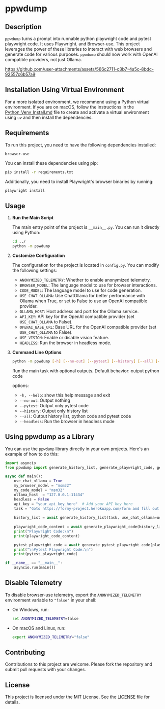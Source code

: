 # ppwdump

## Description

`ppwdump` turns a prompt into runnable python playwright code and pytest playwright code. It uses Playwright, and Browser-use. This project leverages the power of these libraries to interact with web browsers and generate code for various purposes. `ppwdump` should now work with OpenAI compatible providers, not just Ollama.

https://github.com/user-attachments/assets/566c2711-c3b7-4a5c-8bdc-92557c6b57a9

## Installation Using Virtual Environment

For a more isolated environment, we recommend using a Python virtual environment. If you are on macOS, follow the instructions in the [Python_Venv_Install.md](Python_Venv_Install.md) file to create and activate a virtual environment using `uv` and then install the dependencies.

## Requirements

To run this project, you need to have the following dependencies installed:

```plaintext
browser-use
```

You can install these dependencies using pip:

```bash
pip install -r requirements.txt
```

Additionally, you need to install Playwright's browser binaries by running:

```bash
playwright install
```

## Usage

1. **Run the Main Script**

   The main entry point of the project is `__main__.py`. You can run it directly using Python:

   ```bash
   cd ../
   python -m ppwdump
   ```

2. **Customize Configuration**

   The configuration for the project is located in `config.py`. You can modify the following settings:

   - `ANONYMIZED_TELEMETRY`: Whether to enable anonymized telemetry.
   - `BROWSER_MODEL`: The language model to use for browser interactions.
   - `CODE_MODEL`: The language model to use for code generation.
   - `USE_CHAT_OLLAMA`: Use ChatOllama for better performance with Ollama when True, or set to False to use an OpenAI compatible provider.
   - `OLLAMA_HOST`: Host address and port for the Ollama service.
   - `API_KEY`: API key for the OpenAI compatible provider (set `USE_CHAT_OLLAMA` to False).
   - `OPENAI_BASE_URL`: Base URL for the OpenAI compatible provider (set `USE_CHAT_OLLAMA` to False).
   - `USE_VISION`: Enable or disable vision feature.
   - `HEADLESS`: Run the browser in headless mode.

3. **Command Line Options**

   ```bash
   python -m ppwdump [-h] [--no-out] [--pytest] [--history] [--all] [--headless]
   ```

   Run the main task with optional outputs. Default behavior: output python code

   options:
   - `-h, --help`: show this help message and exit
   - `--no-out`: Output nothing
   - `--pytest`: Output only pytest code
   - `--history`: Output only history list
   - `--all`: Output history list, python code and pytest code
   - `--headless`: Run the browser in headless mode

## Using ppwdump as a Library

You can use the `ppwdump` library directly in your own projects. Here's an example of how to do this:

```python
import asyncio
from ppwdump import generate_history_list, generate_playwright_code, generate_pytest_playwright_code

async def main():
    use_chat_ollama = True
    my_browser_model = "msm32"
    my_code_model = "msm32"
    ollama_host  = "127.0.0.1:11434"
    headless = False
    api_key = "your_api_key_here"  # Add your API key here
    task = "Goto https://formy-project.herokuapp.com/form and fill out the elements of the form with sample data including radio buttons and checkboxes then submit the form. Make sure all entries make sense as if made by a human applicant."
    
    history_list = await generate_history_list(task, use_chat_ollama=use_chat_ollama, model=my_browser_model, ollama_host=ollama_host, headless=headless, api_key=api_key)
    
    playwright_code_content = await generate_playwright_code(history_list, use_chat_ollama=use_chat_ollama, model=my_code_model, ollama_host=ollama_host)
    print("Playwright Code:\n")
    print(playwright_code_content)

    pytest_playwright_code = await generate_pytest_playwright_code(playwright_code_content, use_chat_ollama=use_chat_ollama, model=my_code_model, ollama_host=ollama_host)
    print("\nPytest Playwright Code:\n")
    print(pytest_playwright_code)

if __name__ == "__main__":
    asyncio.run(main())
```

## Disable Telemetry

   To disable browser-use telemetry, export the `ANONYMIZED_TELEMETRY` environment variable to `"false"` in your shell:
   - On Windows, run:
     ```cmd
     set ANONYMIZED_TELEMETRY=false
     ```
   - On macOS and Linux, run:
     ```bash
     export ANONYMIZED_TELEMETRY="false"
     ```

## Contributing

Contributions to this project are welcome. Please fork the repository and submit pull requests with your changes.

## License

This project is licensed under the MIT License. See the [LICENSE](License) file for details.